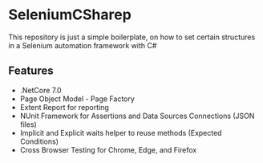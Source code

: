 # SeleniumCSharep

This repository is just a simple boilerplate, on how to set certain structures in a Selenium automation framework with C#

## Features

- .NetCore 7.0
- Page Object Model - Page Factory
- Extent Report for reporting
- NUnit Framework for Assertions and Data Sources Connections (JSON files)
- Implicit and Explicit waits helper to reuse methods (Expected Conditions)
- Cross Browser Testing for Chrome, Edge, and Firefox
